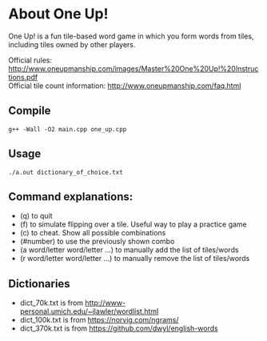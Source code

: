 # About One Up!
One Up! is a fun tile-based word game in which you form words from tiles, including tiles owned by other players.

Official rules: <http://www.oneupmanship.com/images/Master%20One%20Up!%20Instructions.pdf>  
Official tile count information: <http://www.oneupmanship.com/faq.html>

## Compile
    g++ -Wall -O2 main.cpp one_up.cpp

## Usage
    ./a.out dictionary_of_choice.txt

## Command explanations:
* (q) to quit
* (f) to simulate flipping over a tile. Useful way to play a practice game
* (c) to cheat. Show all possible combinations
* (#number) to use the previously shown combo
* (a word/letter word/letter ...) to manually add the list of tiles/words
* (r word/letter word/letter ...) to manually remove the list of tiles/words

## Dictionaries
* dict_70k.txt is from http://www-personal.umich.edu/~jlawler/wordlist.html
* dict_100k.txt is from https://norvig.com/ngrams/
* dict_370k.txt is from https://github.com/dwyl/english-words
